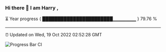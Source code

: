 ### Hi there 👋 I am Harry , 

⏳ Year progress { ███████████████████████▁▁▁▁▁▁▁ } 79.76 %

---

⏰ Updated on Wed, 19 Oct 2022 02:52:28 GMT

![Progress Bar CI](https://github.com/duykhang68/duykhang68/workflows/Progress%20Bar%20CI/badge.svg)
